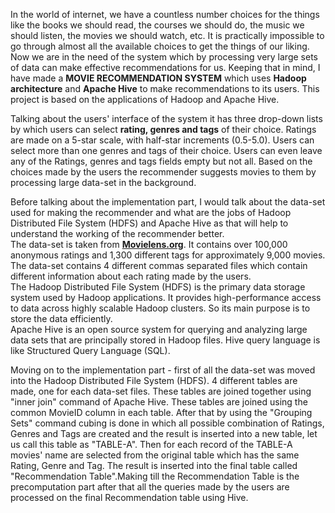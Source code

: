 In the world of internet, we have a countless number choices for the things like the books we should read, the courses we should do, the music we should listen, the movies we should watch, etc. It is practically impossible to go through almost all the available choices to get the things of our liking. 
Now we are in the need of the system which by processing very large sets of data can make effective recommendations for us. 
Keeping that in mind, I have made a <b>MOVIE RECOMMENDATION SYSTEM</b> which uses <b>Hadoop architecture</b> and <b>Apache Hive</b> to make recommendations to its users.
This project is based on the applications of Hadoop and Apache Hive.

Talking about the users' interface of the system it has three drop-down lists by which users can select <b>rating, genres and tags</b> of their choice. Ratings are made on a 5-star scale, with half-star increments (0.5-5.0). Users can select more than one genres and tags of their choice. Users can even leave any of the Ratings, genres and tags fields empty but not all. Based on the choices made by the users the recommender suggests movies to them by processing large data-set in the background. 

Before talking about the implementation part, I would talk about the data-set used for making the recommender and what are the jobs of Hadoop Distributed File System (HDFS) and Apache Hive as that will help to understand the working of the recommender better.</br>
The data-set is taken from <b><a href="https://grouplens.org/datasets/movielens/">Movielens.org</b></a>. It contains over 100,000 anonymous ratings and 1,300 different tags for approximately 9,000 movies. The data-set contains 4 different commas separated files which contain different information about each rating made by the users.</br>
The Hadoop Distributed File System (HDFS) is the primary data storage system used by Hadoop applications. It provides high-performance access to data across highly scalable Hadoop clusters. So its main purpose is to store the data efficiently.</br>
Apache Hive is an open source system for querying and analyzing large data sets that are principally stored in Hadoop files. Hive query language is like Structured Query Language (SQL).

Moving on to the implementation part - 
first of all the data-set was moved into the Hadoop Distributed File System (HDFS). 4 different tables are made, one for each data-set files. These tables are joined together using "inner join" command of Apache Hive. These tables are joined using the common MovieID column in each table. After that by using the "Grouping Sets" command cubing is done in which all possible combination of Ratings, Genres and Tags are created and the result is inserted into a new table, let us call this table as "TABLE-A". Then for each record of the TABLE-A movies' name are selected from the original table which has the same Rating, Genre and Tag. The result is inserted into the final table called "Recommendation Table".Making till the Recommendation Table is the precomputation part after that all the queries made by the users are processed on the final Recommendation table using Hive. 
